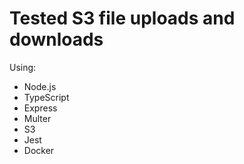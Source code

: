 # Tested S3 file uploads and downloads

Using:
- Node.js
- TypeScript
- Express
- Multer
- S3
- Jest
- Docker
